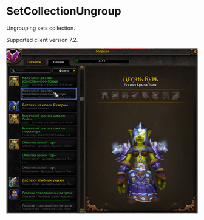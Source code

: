 # SetCollectionUngroup

Ungrouping sets collection.

Supported client version 7.2.

![demo_preview](./preview.png)
